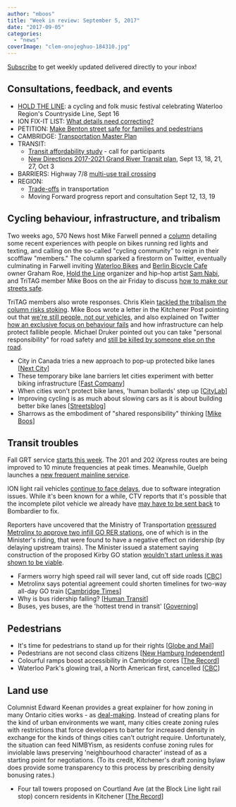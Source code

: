 ```yaml
---
author: "mboos"
title: "Week in review: September 5, 2017"
date: "2017-09-05"
categories: 
  - "news"
coverImage: "clem-onojeghuo-184310.jpg"
---
```


[Subscribe](https://eepurl.com/4Mtkf) to get weekly updated delivered directly to your inbox!

## Consultations, feedback, and events

- [HOLD THE LINE](https://www.holdthelinewr.org): a cycling and folk music festival celebrating Waterloo Region's Countryside Line, Sept 16
- ION FIX-IT LIST: [What details need correcting?](https://docs.google.com/forms/d/e/1FAIpQLScDATs9PSSsX2-9RIojdmfm6zCASPp24YZfXiv5ENaY7HH7RQ/viewform?c=0&w=1)
- PETITION: [Make Benton street safe for families and pedestrians](https://www.change.org/p/berry-vrbanovic-make-benton-street-safe-for-families-and-pedestrians)
- CAMBRIDGE: [Transportation Master Plan](https://www.peakdemocracy.ca/portals/155/Issue_1740)
- TRANSIT:
    - [Transit affordability study](https://www.grt.ca/en/fares-passes/transit-affordability-study.aspx) - call for participants
    - [New Directions 2017-2021 Grand River Transit plan](https://www.grt.ca/en/about-grt/new-directions.aspx), Sept 13, 18, 21, 27, Oct 3
- BARRIERS: Highway 7/8 [multi-use trail crossing](https://www.regionofwaterloo.ca/en/regionalGovernment/resources/ADS/PN-17-052---Hwy_7_8_Bridge.pdf)
- REGION:
    - [Trade-offs](https://www.peakdemocracy.ca/portals/153/Issue_1747) in transportation
    - Moving Forward progress report and consultation Sept 12, 13, 19

<!--more-->

## Cycling behaviour, infrastructure, and tribalism

Two weeks ago, 570 News host Mike Farwell penned a [column](https://www.kitchenerpost.ca/opinion-story/7513033-cyclists-also-have-to-obey-the-rules-of-the-road/) detailing some recent experiences with people on bikes running red lights and texting, and calling on the so-called "cycling community" to reign in their scofflaw "members." The column sparked a firestorm on Twitter, eventually culminating in Farwell inviting [Waterloo Bikes](https://waterloobikes.ca) and [Berlin Bicycle Cafe](https://www.berlinbicyclecafe.com) owner Graham Roe, [Hold the Line](https://www.holdthelinewr.org) organizer and hip-hop artist [Sam Nabi](https://samnabi.com), and TriTAG member Mike Boos on the air Friday to discuss [how to make our streets safe](https://www.570news.com/2017/09/01/friday-september-1st-2017-11am/).

TriTAG members also wrote responses. Chris Klein [tackled the tribalism the column risks stoking](https://waterloons.blogspot.ca/2017/08/division-and-finger-pointing-between.html). Mike Boos wrote a letter in the Kitchener Post pointing out that [we're still people, not our vehicles](https://www.kitchenerpost.ca/opinion-story/7528466-cyclists-aren-t-vehicles-they-re-humans/), and also explained on Twitter [how an exclusive focus on behaviour fails](https://twitter.com/mikeboos/status/901796604793024512) and how infrastructure can help protect fallible people. Michael Druker pointed out you can take "personal responsibility" for road safety and [still be killed by someone else on the road](https://twitter.com/m_druker/status/901094124769734656).

- City in Canada tries a new approach to pop-up protected bike lanes \[[Next City](https://nextcity.org/daily/entry/city-canada-pop-up-protected-bike-lanes)\]
- These temporary bike lane barriers let cities experiment with better biking infrastructure \[[Fast Company](https://www.fastcompany.com/40459179/these-temporary-bike-lane-barriers-let-cities-experiment-with-better-biking-infrastructure)\]
- When cities won't protect bike lanes, 'human bollards' step up \[[CityLab](https://www.citylab.com/transportation/2017/09/when-bike-lanes-are-protected-by-human-bollards/538674/)\]
- Improving cycling is as much about slowing cars as it is about building better bike lanes \[[Streetsblog](https://usa.streetsblog.org/2017/08/28/improving-biking-is-as-much-about-slowing-cars-as-building-better-bike-lanes/)\]
- Sharrows as the embodiment of "shared responsibility" thinking \[[Mike Boos](https://twitter.com/mikeboos/status/901107371572908032)\]

## Transit troubles

Fall GRT service [starts this week](https://www.grt.ca/en/service-updates/service-updates.aspx). The 201 and 202 iXpress routes are being improved to 10 minute frequencies at peak times. Meanwhile, Guelph launches a [new frequent mainline service](https://www.guelphtoday.com/local-news/city-launches-new-bus-routes-709011).

ION light rail vehicles [continue to face delays](https://www.therecord.com/news-story/7533939-software-the-latest-lrt-snafu/), due to software integration issues. While it's been known for a while, CTV reports that it's possible that the incomplete pilot vehicle we already have [may have to be sent back](https://kitchener.ctvnews.ca/mobile/another-lrt-setback-region-s-first-train-to-be-sent-back-to-bombardier-1.3573383) to Bombardier to fix.

Reporters have uncovered that the Ministry of Transportation [pressured Metrolinx to approve two infill GO RER stations](https://www.thestar.com/news/gta/transportation/2017/08/28/metrolinx-pressured-to-approve-go-station-in-ministers-riding.html), one of which is in the Minister's riding, that were found to have a negative effect on ridership (by delaying upstream trains). The Minister issued a statement saying construction of the proposed Kirby GO station [wouldn't start unless it was shown to be viable](https://news.ontario.ca/mto/en/2017/08/statement-from-minister-of-transportation-on-kirby-go-station.html).

- Farmers worry high speed rail will sever land, cut off side roads \[[CBC](https://www.cbc.ca/news/canada/kitchener-waterloo/high-speed-rail-kitchener-london-windsor-toronto-1.4269202)\]
- Metrolinx says potential agreement could shorten timelines for two-way all-day GO train \[[Cambridge Times](https://www.cambridgetimes.ca/news-story/7531631-metrolinx-said-potential-agreement-could-shorten-timelines-for-two-way-all-day-go-train/)\]
- Why is bus ridership falling? \[[Human Transit](https://humantransit.org/2017/08/why-is-bus-ridership-falling-notes-on-the-famous-mineta-paper.html)\]
- Buses, yes buses, are the 'hottest trend in transit' \[[Governing](https://www.governing.com/topics/transportation-infrastructure/gov-big-city-bus-systems.html)\]

## Pedestrians

- It's time for pedestrians to stand up for their rights \[[Globe and Mail](https://www.theglobeandmail.com/news/toronto/it-is-time-for-pedestrians-to-stand-up-for-their-rights/article36090558/)\]
- Pedestrians are not second class citizens \[[New Hamburg Independent](https://www.newhamburgindependent.ca/opinion-story/7533073-pedestrians-aren-t-second-class-citizens/)\]
- Colourful ramps boost accessibility in Cambridge cores \[[The Record](https://www.therecord.com/news-story/7529647-colourful-ramps-boost-accessibility-in-cambridge-cores/)\]
- Waterloo Park's glowing trail, a North American first, cancelled \[[CBC](https://www.newhamburgindependent.ca/opinion-story/7533073-pedestrians-aren-t-second-class-citizens/)\]

## Land use

Columnist Edward Keenan provides a great explainer for how zoning in many Ontario cities works - as [deal-making](https://www.thestar.com/amp/news/gta/2017/09/01/there-are-plan-making-cities-and-deal-making-cities-guess-which-toronto-is-keenan.html). Instead of creating plans for the kind of urban environments we want, many cities create zoning rules with restrictions that force developers to barter for increased density in exchange for the kinds of things cities can't outright require. Unfortunately, the situation can feed NIMBYism, as residents confuse zoning rules for inviolable laws preserving 'neighbourhood character' instead of as a starting point for negotiations. (To its credit, Kitchener's draft zoning bylaw does provide some transparency to this process by prescribing density bonusing rates.)

- Four tall towers proposed on Courtland Ave (at the Block Line light rail stop) concern residents in Kitchener \[[The Record](https://www.therecord.com/news-story/7529829-four-tall-towers-proposed-on-courtland-avenue-concern-residents/)\]
